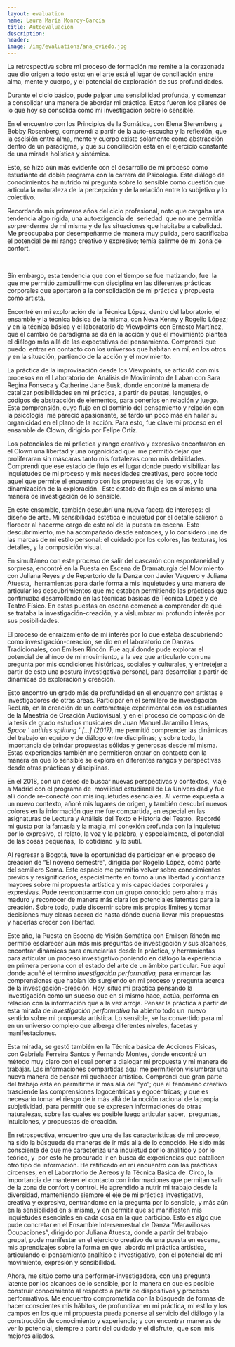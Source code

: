 ```yaml
---
layout: evaluation
name: Laura María Monroy-García
title: Autoevaluación
description:
header:
image: /img/evaluations/ana_oviedo.jpg
---
```


La retrospectiva sobre mi proceso de formaci&oacute;n me remite a la corazonada que dio origen a todo esto: en el arte est&aacute; el lugar de conciliaci&oacute;n entre alma, mente y cuerpo, y el potencial de exploraci&oacute;n de sus profundidades.&nbsp;&nbsp;

Durante el ciclo b&aacute;sico, pude palpar una sensibilidad profunda, y comenzar a consolidar una manera de abordar mi pr&aacute;ctica. Estos fueron los pilares de lo que hoy se consolida como mi investigaci&oacute;n sobre lo sensible.

En el encuentro con los Principios de la Som&aacute;tica, con Elena Steremberg y Bobby Rosenberg, comprend&iacute; a partir de la auto-escucha y la reflexi&oacute;n, que la escisi&oacute;n entre alma, mente y cuerpo existe solamente como abstracci&oacute;n dentro de un paradigma, y que su conciliaci&oacute;n est&aacute; en el ejercicio constante de una mirada hol&iacute;stica y sist&eacute;mica.

Esto, se hizo a&uacute;n m&aacute;s evidente con el desarrollo de mi proceso como estudiante de doble programa con la carrera de Psicolog&iacute;a. Este di&aacute;logo de conocimientos ha nutrido mi pregunta sobre lo sensible como cuesti&oacute;n que articula la naturaleza de la percepci&oacute;n y de la relaci&oacute;n entre lo subjetivo y lo colectivo.&nbsp;

Recordando mis primeros a&ntilde;os del ciclo profesional, noto que cargaba una tendencia algo r&iacute;gida; una autoexigencia de&nbsp; seriedad&nbsp; que no me permit&iacute;a sorprenderme de m&iacute; misma y de las situaciones que habitaba a cabalidad. Me preocupaba por desempe&ntilde;arme de manera muy pulida, pero sacrificaba el potencial de mi rango creativo y expresivo; tem&iacute;a salirme de mi zona de confort.

&nbsp;

Sin embargo, esta tendencia que con el tiempo se fue matizando, fue&nbsp; la que me permiti&oacute; zambullirme con disciplina en las diferentes pr&aacute;cticas corporales que aportaron a la consolidaci&oacute;n de mi pr&aacute;ctica y propuesta como artista.

Encontr&eacute; en mi exploraci&oacute;n de la T&eacute;cnica L&oacute;pez, dentro del laboratorio, el ensamble y la t&eacute;cnica b&aacute;sica de la misma, con Neva Kenny y Rogelio L&oacute;pez; y en la t&eacute;cnica b&aacute;sica y el laboratorio de Viewpoints con Ernesto Mart&iacute;nez, que el cambio de paradigma se da en la acci&oacute;n y que el movimiento plantea el di&aacute;logo m&aacute;s all&aacute; de las expectativas del pensamiento. Comprend&iacute; que puedo&nbsp; entrar en contacto con los universos que habitan en m&iacute;, en los otros y en la situaci&oacute;n, partiendo de la acci&oacute;n y el movimiento.

La pr&aacute;ctica de la improvisaci&oacute;n desde los Viewpoints, se articul&oacute; con mis procesos en el Laboratorio de&nbsp; An&aacute;lisis de Movimiento de Laban con Sara Regina Fonseca y Catherine Jane Busk, donde encontr&eacute; la manera de catalizar posibilidades en mi pr&aacute;ctica, a partir de pautas, lenguajes, o c&oacute;digos de abstracci&oacute;n de elementos, para ponerlos en relaci&oacute;n y juego. Esta comprensi&oacute;n, cuyo flujo en el dominio del pensamiento y relaci&oacute;n con la psicolog&iacute;a&nbsp; me pareci&oacute; apasionante, se tard&oacute; un poco m&aacute;s en hallar su organicidad en el plano de la acci&oacute;n. Para esto, fue clave mi proceso en el ensamble de Clown, dirigido por Felipe Ortiz.

Los potenciales de mi pr&aacute;ctica y rango creativo y expresivo encontraron en el Clown una libertad y una organicidad que&nbsp; me permiti&oacute; dejar que proliferaran sin m&aacute;scaras tanto mis fortalezas como mis debilidades. Comprend&iacute; que ese estado de flujo es el lugar donde puedo visibilizar las inquietudes de mi proceso y mis necesidades creativas, pero sobre todo aquel que permite el encuentro con las propuestas de los otros, y la dinamizaci&oacute;n de la exploraci&oacute;n.&nbsp; Este estado de flujo es en s&iacute; mismo una manera de investigaci&oacute;n de lo sensible.

En este ensamble, tambi&eacute;n descubr&iacute; una nueva faceta de intereses: el dise&ntilde;o de arte. Mi sensibilidad est&eacute;tica e inquietud por el detalle salieron a florecer al hacerme cargo de este rol de la puesta en escena. Este descubrimiento, me ha acompa&ntilde;ado desde entonces, y lo considero una de las marcas de mi estilo personal: el cuidado por los colores, las texturas, los detalles, y la composici&oacute;n visual. &nbsp;&nbsp;

En simult&aacute;neo con este proceso de salir del cascar&oacute;n con espontaneidad y&nbsp; sorpresa, encontr&eacute; en la Puesta en Escena de Dramaturgia del Movimiento con Juliana Reyes y de Repertorio de la Danza con Javier Vaquero y Juliana Atuesta,&nbsp; herramientas para darle forma a mis inquietudes y una manera de articular los descubrimientos que me estaban permitiendo las pr&aacute;cticas que continuaba desarrollando en las t&eacute;cnicas b&aacute;sicas de T&eacute;cnica L&oacute;pez y de Teatro F&iacute;sico. En estas puestas en escena comenc&eacute; a comprender de qu&eacute; se trataba la investigaci&oacute;n-creaci&oacute;n, y a vislumbrar mi profundo inter&eacute;s por sus posibilidades.

El proceso de enraizamiento de mi inter&eacute;s por lo que estaba descubriendo como investigaci&oacute;n-creaci&oacute;n, se dio en el laboratorio de Danzas Tradicionales, con Emilsen Rinc&oacute;n. Fue aqu&iacute; donde pude explorar el potencial de ah&iacute;nco de mi movimiento, a la vez que articularlo con una pregunta por mis condiciones hist&oacute;ricas, sociales y culturales, y entretejer a partir de esto una postura investigativa personal, para desarrollar a partir de din&aacute;micas de exploraci&oacute;n y creaci&oacute;n.

Esto encontr&oacute; un grado m&aacute;s de profundidad en el encuentro con artistas e investigadores de otras &aacute;reas. Participar en el semillero de investigaci&oacute;n RecLab, en la creaci&oacute;n de un cortometraje experimental con los estudiantes de la Maestr&iacute;a de Creaci&oacute;n Audiovisual, y en el proceso de composici&oacute;n de la tesis de grado estudios musicales de Juan Manuel Jaramillo Lleras, *Space ' entities splitting ' \[...\] (2017),* me permiti&oacute; comprender las din&aacute;micas del trabajo en equipo y de di&aacute;logo entre disciplinas; y sobre todo, la importancia de brindar propuestas s&oacute;lidas y generosas desde m&iacute; misma.&nbsp; Estas experiencias tambi&eacute;n me permitieron entrar en contacto con la manera en que lo sensible se explora en diferentes rangos y perspectivas desde otras pr&aacute;cticas y disciplinas.

En el 2018, con un deseo de buscar nuevas perspectivas y contextos,&nbsp; viaj&eacute; a Madrid con el programa de&nbsp; movilidad estudiantil de La Universidad y fue all&iacute; donde re-conect&eacute; con mis inquietudes esenciales. Al verme expuesta a un nuevo contexto, a&ntilde;or&eacute; mis lugares de origen, y tambi&eacute;n descubr&iacute; nuevos colores en la informaci&oacute;n que me fue compartida, en especial en las asignaturas de Lectura y An&aacute;lisis del Texto e Historia del Teatro.&nbsp; Record&eacute; mi gusto por la fantas&iacute;a y la magia, mi conexi&oacute;n profunda con la inquietud por lo expresivo, el relato, la voz y la palabra, y especialmente, el potencial de las cosas peque&ntilde;as,&nbsp; lo cotidiano&nbsp; y lo sutil.

Al regresar a Bogot&aacute;, tuve la oportunidad de participar en el proceso de creaci&oacute;n de “El noveno semestre”, dirigida por Rogelio L&oacute;pez, como parte del semillero Soma. Este espacio me permiti&oacute; volver sobre conocimientos previos y resignificarlos, especialmente en torno a una libertad y confianza mayores sobre mi propuesta art&iacute;stica y mis capacidades corporales y expresivas. Pude reencontrarme con un grupo conocido pero ahora m&aacute;s maduro y reconocer de manera m&aacute;s clara los potenciales latentes para la creaci&oacute;n. Sobre todo, pude discernir sobre mis propios l&iacute;mites y tomar decisiones muy claras acerca de hasta d&oacute;nde quer&iacute;a llevar mis propuestas y hacerlas crecer con libertad.

Este a&ntilde;o, la Puesta en Escena de Visi&oacute;n Som&aacute;tica con Emilsen Rinc&oacute;n me permiti&oacute; esclarecer a&uacute;n m&aacute;s mis preguntas de investigaci&oacute;n y sus alcances, encontrar din&aacute;micas para enunciarlas desde la pr&aacute;ctica, y herramientas para articular un proceso investigativo poniendo en di&aacute;logo la experiencia en primera persona con el estado del arte de un &aacute;mbito particular. Fue aqu&iacute; donde acu&ntilde;&eacute; el t&eacute;rmino *investigaci&oacute;n performativa,* para enmarcar las comprensiones que hab&iacute;an ido surgiendo en mi proceso y pregunta acerca de la investigaci&oacute;n-creaci&oacute;n. Hoy, situo mi pr&aacute;ctica pensando la investigaci&oacute;n como un suceso que en s&iacute; mismo hace, act&uacute;a, performa en relaci&oacute;n con la informaci&oacute;n que a la vez arroja. Pensar la pr&aacute;ctica a partir de esta mirada de *investigaci&oacute;n performativa* ha abierto todo un&nbsp; nuevo sentido sobre mi propuesta art&iacute;stica. Lo sensible, se ha convertido para m&iacute; en un universo complejo que alberga diferentes niveles, facetas y manifestaciones.

Esta mirada, se gest&oacute; tambi&eacute;n en la T&eacute;cnica b&aacute;sica de Acciones F&iacute;sicas, con Gabriela Ferreira Santos y Fernando Montes, donde encontr&eacute; un m&eacute;todo muy claro con el cual poner a dialogar mi propuesta y mi manera de trabajar. Las informaciones compartidas aqu&iacute; me permitieron vislumbrar una nueva manera de pensar mi quehacer art&iacute;stico. Comprend&iacute; que gran parte del trabajo est&aacute; en permitirme ir m&aacute;s all&aacute; del “yo”; que el fen&oacute;meno creativo trasciende las comprensiones logoc&eacute;ntricas y egoc&eacute;ntricas; y que es necesario tomar el riesgo de ir m&aacute;s all&aacute; de la noci&oacute;n racional de la propia subjetividad, para permitir que se expresen informaciones de otras naturalezas, sobre las cuales es posible luego articular saber,&nbsp; preguntas,&nbsp; intuiciones, y propuestas de creaci&oacute;n.

En retrospectiva, encuentro que una de las caracter&iacute;sticas de mi proceso, ha sido la b&uacute;squeda de maneras de ir m&aacute;s all&aacute; de lo conocido. He sido m&aacute;s consciente de que me caracteriza una inquietud por lo anal&iacute;tico y por lo te&oacute;rico, y&nbsp; por esto he procurado ir en busca de experiencias que catalicen otro tipo de informaci&oacute;n. He ratificado en mi encuentro con las pr&aacute;cticas circenses, en el Laboratorio de A&eacute;reos y la T&eacute;cnica B&aacute;sica de&nbsp; Circo, la importancia de mantener el contacto con informaciones que permitan salir de la zona de confort y control. He aprendido a nutrir mi trabajo desde la diversidad, manteniendo siempre el eje de mi pr&aacute;ctica investigativa, creativa y expresiva, centr&aacute;ndome en la pregunta por lo sensible, y m&aacute;s a&uacute;n en la sensibilidad en s&iacute; misma, y en permitir que se manifiesten mis inquietudes esenciales en cada cosa en la que participo. Esto es algo que pude concretar en el Ensamble Intersemestral de Danza “Maravillosas Ocupaciones”, dirigido por Juliana Atuesta, donde a partir del trabajo grupal, pude manifestar en el ejercicio creativo de una puesta en escena, mis aprendizajes sobre la forma en que&nbsp; abordo mi pr&aacute;ctica art&iacute;stica, articulando el pensamiento anal&iacute;tico e investigativo, con el potencial de mi movimiento, expresi&oacute;n y sensibilidad.

Ahora, me sit&uacute;o como una performer-investigadora, con una pregunta latente por los alcances de lo sensible, por la manera en que es posible construir conocimiento al respecto a partir de dispositivos y procesos performativos. Me encuentro comprometida con la b&uacute;squeda de formas de hacer conscientes mis h&aacute;bitos, de profundizar en mi pr&aacute;ctica, mi estilo y los campos en los que mi propuesta pueda ponerse al servicio del di&aacute;logo y la construcci&oacute;n de conocimiento y experiencia; y con encontrar maneras de ver lo potencial, siempre a partir del cuidado y el disfrute,&nbsp; que son&nbsp; mis mejores aliados.
